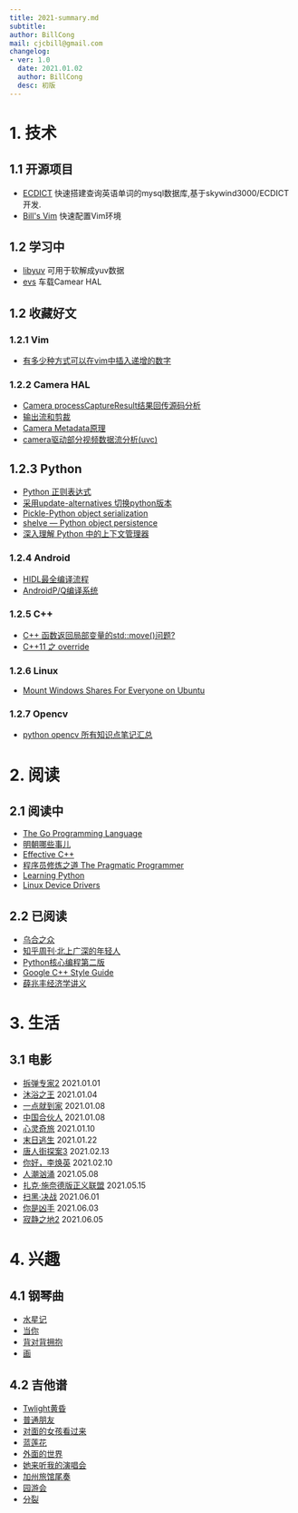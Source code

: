 ```yaml
---
title: 2021-summary.md
subtitle:
author: BillCong
mail: cjcbill@gmail.com
changelog:
- ver: 1.0
  date: 2021.01.02
  author: BillCong
  desc: 初版
---
```


# 1. 技术

## 1.1 开源项目

- [ECDICT](https://github.com/ProgrammerBill/ECDICT) 快速搭建查询英语单词的mysql数据库,基于skywind3000/ECDICT开发.
- [Bill's Vim](https://github.com/ProgrammerBill/BillsVim) 快速配置Vim环境

## 1.2 学习中

- [libyuv](https://chromium.googlesource.com/libyuv/libyuv/) 可用于软解成yuv数据
- [evs](https://source.android.com/devices/automotive/camera-hal#ievscamerastream-hw) 车载Camear HAL

## 1.2 收藏好文

### 1.2.1 Vim

- [有多少种方式可以在vim中插入递增的数字](https://blog.csdn.net/sodaslay/article/details/51098752)

### 1.2.2 Camera HAL

- [Camera processCaptureResult结果回传源码分析](https://blog.csdn.net/sinat_22657459/article/details/92410687)
- [输出流和剪裁](https://source.android.com/devices/camera/camera3_crop_reprocess)
- [Camera Metadata原理](https://blog.csdn.net/u013961718/article/details/107161793/)
- [camera驱动部分视频数据流分析(uvc)](https://blog.csdn.net/panp85/article/details/51087693)

## 1.2.3 Python

- [Python 正则表达式](https://www.runoob.com/python/python-reg-expressions.html#flags)
- [采用update-alternatives 切换python版本](https://blog.csdn.net/jc15988821760/article/details/95166733)
- [Pickle-Python object serialization](https://docs.python.org/3/library/pickle.html)
- [shelve — Python object persistence](https://docs.python.org/3/library/shelve.html)
- [深入理解 Python 中的上下文管理器](https://www.cnblogs.com/wongbingming/p/10519553.html)


### 1.2.4 Android

- [HIDL最全编译流程](https://blog.csdn.net/u013357557/article/details/84561652)
- [AndroidP/Q编译系统](https://www.it610.com/article/1292218615122173952.htm)


### 1.2.5 C++

- [C++ 函数返回局部变量的std::move()问题?](https://www.zhihu.com/question/57048704/answer/151446405)
- [C++11 之 override](https://www.cnblogs.com/xinxue/p/5471708.html)

### 1.2.6 Linux

- [Mount Windows Shares For Everyone on Ubuntu](https://websiteforstudents.com/mount-windows-shares-everyone-ubuntu-17-04-17-10/)

### 1.2.7 Opencv

- [python opencv 所有知识点笔记汇总](https://blog.csdn.net/Sun_Raiser/article/details/107303668)

# 2. 阅读

## 2.1 阅读中

- [The Go Programming Language](https://book.douban.com/subject/26337545/)
- [明朝哪些事儿](https://book.douban.com/subject/3674537/)
- [Effective C++](books/Effective_Cshapshap.pdf)
- [程序员修炼之道 The Pragmatic Programmer](https://book.douban.com/subject/1152111/)
- [Learning Python](https://github.com/MrAlex6204/Books/blob/master/Learning%20Python%2C%205th%20Edition.pdf)
- [Linux Device Drivers]()

## 2.2 已阅读

- [乌合之众](https://book.douban.com/subject/1012611/)
- [知乎周刊·北上广深的年轻人](https://yuedu.baidu.com/ebook/6d4ab8c8c281e53a5802fff4?pn=1&rf=https%3A%2F%2Fwww.baidu.com%2Flink%3Furl%3Di7c4Rs2IeqO4vbSsE6NMzu-mbj-f_TjQMSFEhjIaHGwfc6YIUOONcrm-smPZvTld-i3npqOwFdWujw4S9mwet_%26wd%3D%26eqid%3De175f0f50000bc58000000065ff7dd72)
- [Python核心编程第二版](books/Python_2.pdf)
- [Google C++ Style Guide](https://zh-google-styleguide.readthedocs.io/en/latest/google-cpp-styleguide/contents/)
- [薛兆丰经济学讲义](https://book.douban.com/subject/30242320/)

# 3. 生活

## 3.1 电影

- [拆弹专家2](https://movie.douban.com/subject/30171424/) 2021.01.01
- [沐浴之王](https://movie.douban.com/subject/34894753/) 2021.01.04
- [一点就到家](https://movie.douban.com/subject/35069506/) 2021.01.08
- [中国合伙人](https://movie.douban.com/subject/11529526/) 2021.01.08
- [心灵奇旅](https://movie.douban.com/subject/24733428/) 2021.01.10
- [末日逃生](https://movie.douban.com/subject/30220799/) 2021.01.22
- [唐人街探案3](https://movie.douban.com/subject/27619748/) 2021.02.13
- [你好，李焕英](https://movie.douban.com/subject/34841067/) 2021.02.10
- [人潮汹涌](https://movie.douban.com/subject/34880302/) 2021.05.08
- [扎克·施奈德版正义联盟](https://movie.douban.com/subject/35076714/) 2021.05.15
- [扫黑·决战](https://movie.douban.com/subject/35164328/) 2021.06.01
- [你是凶手](https://movie.douban.com/subject/26762744/) 2021.06.03
- [寂静之地2](https://movie.douban.com/subject/30206311/) 2021.06.05

# 4. 兴趣

## 4.1 钢琴曲

- [水星记](songs/水星记/水星记.pdf)
- [当你]()
- [背对背拥抱]()
- [画]()

## 4.2 吉他谱

- [Twlight黄昏]()
- [普通朋友]()
- [对面的女孩看过来]()
- [蓝莲花]()
- [外面的世界]()
- [她来听我的演唱会]()
- [加州旅馆尾奏]()
- [园游会]()
- [分裂]()
